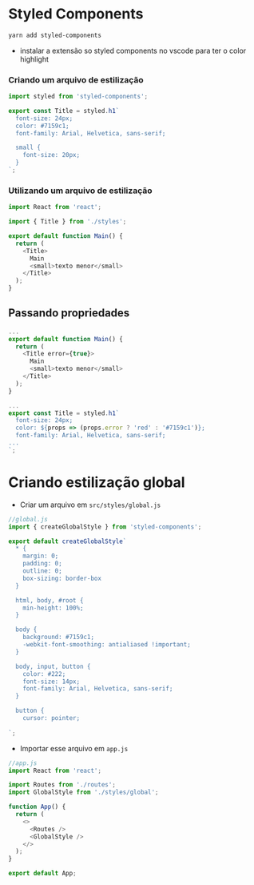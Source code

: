 # Styled Components
```bash
yarn add styled-components
```

- instalar a extensão so styled components no vscode para ter o color highlight

### Criando um arquivo de estilização
```js
import styled from 'styled-components';

export const Title = styled.h1`
  font-size: 24px;
  color: #7159c1;
  font-family: Arial, Helvetica, sans-serif;

  small {
    font-size: 20px;
  }
`;
```

### Utilizando um arquivo de estilização
```js
import React from 'react';

import { Title } from './styles';

export default function Main() {
  return (
    <Title>
      Main
      <small>texto menor</small>
    </Title>
  );
}

```

## Passando propriedades
```js
...
export default function Main() {
  return (
    <Title error={true}>
      Main
      <small>texto menor</small>
    </Title>
  );
}

```

```js
...
export const Title = styled.h1`
  font-size: 24px;
  color: ${props => (props.error ? 'red' : '#7159c1')};
  font-family: Arial, Helvetica, sans-serif;
...
`;

```

# Criando estilização global
- Criar um arquivo em `src/styles/global.js`

```js
//global.js
import { createGlobalStyle } from 'styled-components';

export default createGlobalStyle`
  * {
    margin: 0;
    padding: 0;
    outline: 0;
    box-sizing: border-box
  }

  html, body, #root {
    min-height: 100%;
  }

  body {
    background: #7159c1;
    -webkit-font-smoothing: antialiased !important;
  }

  body, input, button {
    color: #222;
    font-size: 14px;
    font-family: Arial, Helvetica, sans-serif;
  }

  button {
    cursor: pointer;
  
`;

```

- Importar esse arquivo em `app.js`
```js
//app.js
import React from 'react';

import Routes from './routes';
import GlobalStyle from './styles/global';

function App() {
  return (
    <>
      <Routes />
      <GlobalStyle />
    </>
  );
}

export default App;
```